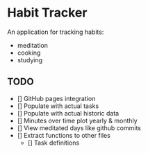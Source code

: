 # Habit Tracker
An application for tracking habits:
- meditation
- cooking
- studying

## TODO
- [] GitHub pages integration
- [] Populate with actual tasks
- [] Populate with actual historic data
- [] Minutes over time plot yearly & monthly
- [] View meditated days like github commits 
- [] Extract functions to other files 
    - [] Task definitions